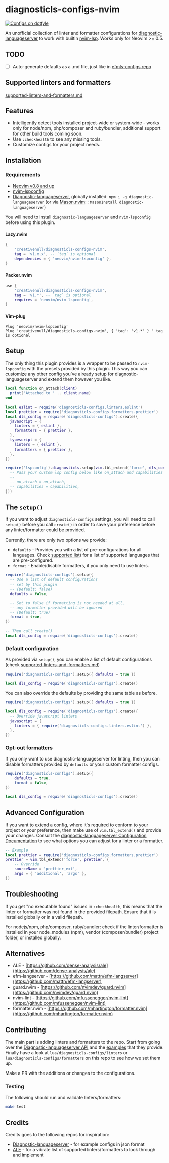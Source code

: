 # diagnosticls-configs-nvim

<a href="https://dotfyle.com/plugins/creativenull/diagnosticls-configs-nvim">
  <img src="https://dotfyle.com/plugins/creativenull/diagnosticls-configs-nvim/shield"
  alt="Configs on dotfyle">
</a>

An unofficial collection of linter and formatter configurations for [diagnostic-languageserver][dls] to work with
builtin [nvim-lsp][lsp]. Works only for Neovim >= 0.5.

## TODO

- [ ] Auto-generate defaults as a .md file, just like in [efmls-configs repo](https://github.com/creativenull/efmls-configs-nvim)

## Supported linters and formatters

[supported-linters-and-formatters.md](supported-linters-and-formatters.md)

## Features

+ Intelligently detect tools installed project-wide or system-wide - works only for node/npm, php/composer and
  ruby/bundler, additional support for other build tools coming soon.
+ Use `:checkhealth` to see any missing tools.
+ Customize configs for your project needs.

## Installation
### Requirements

+ [Neovim v0.8 and up][neovim]
+ [nvim-lspconfig][lspconfig]
+ [Diagnostic-languageserver][dls], globally installed: `npm i -g diagnostic-languageserver` (or via [Mason.nvim][mason]: `:MasonInstall diagnostic-languageserver`)

You will need to install `diagnostic-languageserver` and `nvim-lspconfig` before using this plugin.

#### Lazy.nvim

```lua
{
    'creativenull/diagnosticls-configs-nvim',
    tag = 'v1.x.x', -- `tag` is optional
    dependencies = { 'neovim/nvim-lspconfig' },
}
```

#### Packer.nvim

```lua
use {
    'creativenull/diagnosticls-configs-nvim',
    tag = 'v1.*', -- `tag` is optional
    requires = 'neovim/nvim-lspconfig',
}
```

#### Vim-plug

```vim
Plug 'neovim/nvim-lspconfig'
Plug 'creativenull/diagnosticls-configs-nvim', { 'tag': 'v1.*' } " tag is optional
```

## Setup

The only thing this plugin provides is a wrapper to be passed to `nvim-lspconfig` with the presets provided by this
plugin. This way you can customize any other config you've already setup for diagnostic-languageserver and extend them
however you like.

```lua
local function on_attach(client)
  print('Attached to ' .. client.name)
end

local eslint = require('diagnosticls-configs.linters.eslint')
local prettier = require('diagnosticls-configs.formatters.prettier')
local dls_config = require('diagnosticls-configs').create({
  javascript = {
    linters = { eslint },
    formatters = { prettier },
  },
  typescript = {
    linters = { eslint },
    formatters = { prettier },
  },
})

require('lspconfig').diagnosticls.setup(vim.tbl_extend('force', dls_config, {
  -- Pass your custom lsp config below like on_attach and capabilities
  --
  -- on_attach = on_attach,
  -- capabilities = capabilities,
}))
```

## The `setup()`

If you want to adjust `diagnosticls-configs` settings, you will need to call `setup()` before you call `create()` in
order to save your preference before any linter/formatter could be provided.

Currently, there are only two options we provide:

- `defaults` - Provides you with a list of pre-configurations for all languages.
  Check [supported list](supported-linters-and-formatters.md)) for a list of supported languages that are
  pre-configured.
- `format` - Enable/disable formatters, if you only need to use linters.

```lua
require('diagnosticls-configs').setup({
  -- Use a list of default configurations
  -- set by this plugin
  -- (Default: false)
  defaults = false,

  -- Set to false if formatting is not needed at all,
  -- any formatter provided will be ignored
  -- (Default: true)
  format = true,
})

-- Then call create()
local dls_config = require('diagnosticls-configs').create()
```

### Default configuration

As provided via `setup()`, you can enable a list of default configurations (check [supported-linters-and-formatters.md](supported-linters-and-formatters.md))

```lua
require('diagnosticls-configs').setup({ defaults = true })

local dls_config = require('diagnosticls-configs').create()
```

You can also override the defaults by providing the same table as before.

```lua
require('diagnosticls-configs').setup({ defaults = true })

local dls_config = require('diagnosticls-configs').create({
  -- Override javascript linters
  javascript = {
    linters = { require('diagnosticls-configs.linters.eslint') },
  },
})
```

### Opt-out formatters

If you only want to use diagnostic-languageserver for linting, then you can disable formatters provided by `defaults`
or your custom formatter configs.

```lua
require('diagnosticls-configs').setup({
    defaults = true,
    format = false,
})

local dls_config = require('diagnosticls-configs').create()
```

## Advanced Configuration

If you want to extend a config, where it's required to conform to your project or your preference, then make use of
`vim.tbl_extend()` and provide your changes. Consult the [diagnostic-languageserver Configuration Documentation](https://github.com/iamcco/diagnostic-languageserver#config--document)
to see what options you can adjust for a linter or a formatter.

```lua
-- Example
local prettier = require('diagnosticls-configs.formatters.prettier')
prettier = vim.tbl_extend('force', prettier, {
    -- Override
    sourceName = 'prettier_ext',
    args = { 'additional', 'args' },
})
```

## Troubleshooting

If you get "no executable found" issues in `:checkhealth`, this means that the
linter or formatter was not found in the provided filepath. Ensure that it is
installed globally or in a valid filepath.

For nodejs/npm, php/composer, ruby/bundler: check if the linter/formatter
is installed in your node\_modules (npm), vendor (composer/bundler) project
folder, or installed globally.

## Alternatives

- ALE - [https://github.com/dense-analysis/ale](https://github.com/dense-analysis/ale)
- efm-langserver - [https://github.com/mattn/efm-langserver](https://github.com/mattn/efm-langserver)
- guard.nvim - [https://github.com/nvimdev/guard.nvim](https://github.com/nvimdev/guard.nvim)
- nvim-lint - [https://github.com/mfussenegger/nvim-lint](https://github.com/mfussenegger/nvim-lint)
- formatter.nvim - [https://github.com/mhartington/formatter.nvim](https://github.com/mhartington/formatter.nvim)

## Contributing

The main part is adding linters and formatters to the repo. Start from going over the
[Diagnostic-languageserver API][dls-setup] and the [examples][dls-wiki] that they provide. Finally have a look at
`lua/diagnosticls-configs/linters` or `lua/diagnosticls-configs/formatters` on this repo to see how we set them up.

Make a PR with the additions or changes to the configurations.

### Testing

The following should run and validate linters/formatters:

```sh
make test
```

## Credits

Credits goes to the following repos for inspiration:

+ [Diagnostic-languageserver](https://github.com/iamcco/diagnostic-languageserver) - for example configs in json format
+ [ALE](https://github.com/dense-analysis/ale) - for a vibrate list of supported linters/formatters to look through and implement

[dls]: https://github.com/iamcco/diagnostic-languageserver
[dls-setup]: https://github.com/iamcco/diagnostic-languageserver#config--document
[dls-wiki]: https://github.com/iamcco/diagnostic-languageserver/wiki
[lsp]: https://neovim.io/doc/user/lsp.html
[lspconfig]: https://github.com/neovim/nvim-lspconfig
[neovim]: https://github.com/neovim/neovim
[mason]: https://github.com/williamboman/mason.nvim
